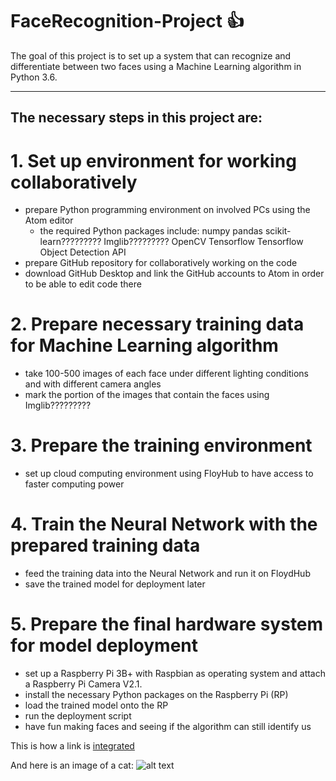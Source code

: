 # FaceRecognition-Project :+1:
The goal of this project is to set up a system that can recognize and differentiate between two faces using a Machine Learning algorithm in Python 3.6.

---

## The necessary steps in this project are:

# 1. Set up environment for working collaboratively
- prepare Python programming environment on involved PCs using the Atom editor
  - the required Python packages include: 
      numpy
      pandas
      scikit-learn?????????
      Imglib?????????
      OpenCV 
      Tensorflow 
      Tensorflow Object Detection API 
- prepare GitHub repository for collaboratively working on the code
- download GitHub Desktop and link the GitHub accounts to Atom in order to be able to edit code there



# 2. Prepare necessary training data for Machine Learning algorithm
- take 100-500 images of each face under different lighting conditions and with different camera angles
- mark the portion of the images that contain the faces using Imglib?????????



# 3. Prepare the training environment
- set up cloud computing environment using FloyHub to have access to faster computing power



# 4. Train the Neural Network with the prepared training data
- feed the training data into the Neural Network and run it on FloydHub
- save the trained model for deployment later



# 5. Prepare the final hardware system for model deployment
- set up a Raspberry Pi 3B+ with Raspbian as operating system and attach a Raspberry Pi Camera V2.1.
- install the necessary Python packages on the Raspberry Pi (RP)
- load the trained model onto the RP
- run the deployment script
- have fun making faces and seeing if the algorithm can still identify us


This is how a link is [integrated](https://www.heute.de)

And here is an image of a cat:
![alt text](https://github.com/DataScienceMichael/OpenCV-Project/blob/master/Cat03.jpg)
